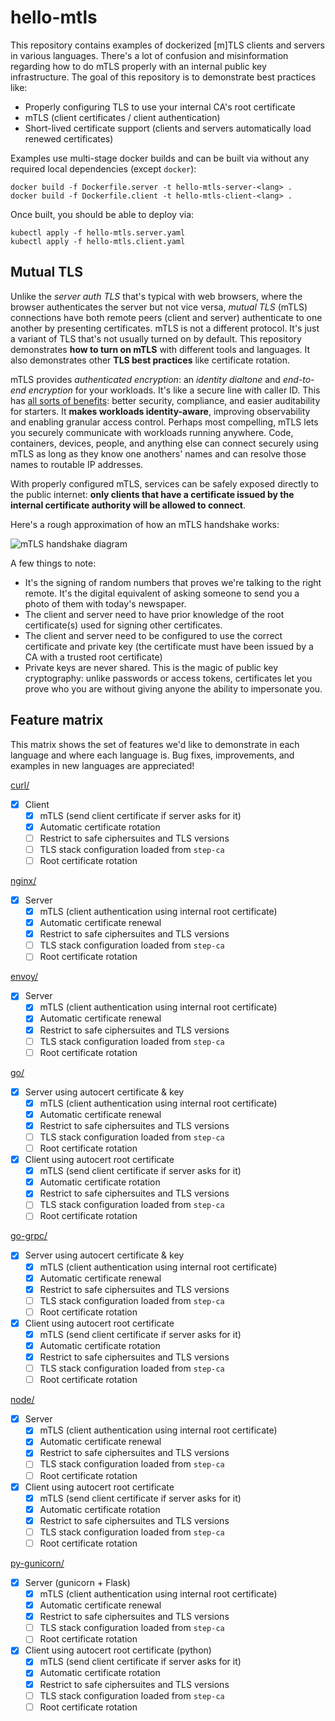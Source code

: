 # hello-mtls

This repository contains examples of dockerized [m]TLS clients and servers in
various languages. There's a lot of confusion and misinformation regarding how
to do mTLS properly with an internal public key infrastructure. The goal of
this repository is to demonstrate best practices like:

  * Properly configuring TLS to use your internal CA's root certificate
  * mTLS (client certificates / client authentication)
  * Short-lived certificate support (clients and servers automatically load
    renewed certificates)

Examples use multi-stage docker builds and can be built via without any
required local dependencies (except `docker`):

```
docker build -f Dockerfile.server -t hello-mtls-server-<lang> .
docker build -f Dockerfile.client -t hello-mtls-client-<lang> .
```

Once built, you should be able to deploy via:

```
kubectl apply -f hello-mtls.server.yaml
kubectl apply -f hello-mtls.client.yaml
```

## Mutual TLS

Unlike the _server auth TLS_ that's typical with web browsers, where the browser authenticates the server but not vice versa, _mutual TLS_ (mTLS) connections have both remote peers (client and server) authenticate to one another by presenting certificates. mTLS is not a different protocol. It's just a variant of TLS that's not usually turned on by default. This repository demonstrates **how to turn on mTLS** with different tools and languages. It also demonstrates other **TLS best practices** like certificate rotation.

mTLS provides _authenticated encryption_: an _identity dialtone_ and _end-to-end encryption_ for your workloads. It's like a secure line with caller ID. This has [all sorts of benefits](https://smallstep.com/blog/use-tls.html): better security, compliance, and easier auditability for starters. It **makes workloads identity-aware**, improving observability and enabling granular access control. Perhaps most compelling, mTLS lets you securely communicate with workloads running anywhere. Code, containers, devices, people, and anything else can connect securely using mTLS as long as they know one anothers' names and can resolve those names to routable IP addresses.

With properly configured mTLS, services can be safely exposed directly to the public internet: **only clients that have a certificate issued by the internal certificate authority will be allowed to connect**.

Here's a rough approximation of how an mTLS handshake works:

![mTLS handshake diagram](https://raw.githubusercontent.com/smallstep/certificates/autocert/autocert/mtls-handshake.png)

A few things to note:

 * It's the signing of random numbers that proves we're talking to the right remote. It's the digital equivalent of asking someone to send you a photo of them with today's newspaper.
 * The client and server need to have prior knowledge of the root certificate(s) used for signing other certificates.
 * The client and server need to be configured to use the correct certificate and private key (the certificate must have been issued by a CA with a trusted root certificate)
 * Private keys are never shared. This is the magic of public key cryptography: unlike passwords or access tokens, certificates let you prove who you are without giving anyone the ability to impersonate you.

## Feature matrix

This matrix shows the set of features we'd like to demonstrate in each language
and where each language is. Bug fixes, improvements, and examples in new
languages are appreciated!

[curl/](curl/)
- [X] Client
  - [X] mTLS (send client certificate if server asks for it)
  - [X] Automatic certificate rotation
  - [ ] Restrict to safe ciphersuites and TLS versions
  - [ ] TLS stack configuration loaded from `step-ca`
  - [ ] Root certificate rotation

[nginx/](nginx/)
- [X] Server
  - [X] mTLS (client authentication using internal root certificate)
  - [X] Automatic certificate renewal
  - [X] Restrict to safe ciphersuites and TLS versions
  - [ ] TLS stack configuration loaded from `step-ca`
  - [ ] Root certificate rotation

[envoy/](envoy/)
- [X] Server
  - [X] mTLS (client authentication using internal root certificate)
  - [X] Automatic certificate renewal
  - [X] Restrict to safe ciphersuites and TLS versions
  - [ ] TLS stack configuration loaded from `step-ca`
  - [ ] Root certificate rotation

[go/](go/)
- [X] Server using autocert certificate & key
  - [X] mTLS (client authentication using internal root certificate)
  - [X] Automatic certificate renewal
  - [X] Restrict to safe ciphersuites and TLS versions
  - [ ] TLS stack configuration loaded from `step-ca`
  - [ ] Root certificate rotation
- [X] Client using autocert root certificate
  - [X] mTLS (send client certificate if server asks for it)
  - [X] Automatic certificate rotation
  - [X] Restrict to safe ciphersuites and TLS versions
  - [ ] TLS stack configuration loaded from `step-ca`
  - [ ] Root certificate rotation

[go-grpc/](go-grpc/)
- [X] Server using autocert certificate & key
  - [X] mTLS (client authentication using internal root certificate)
  - [X] Automatic certificate renewal
  - [X] Restrict to safe ciphersuites and TLS versions
  - [ ] TLS stack configuration loaded from `step-ca`
  - [ ] Root certificate rotation
- [X] Client using autocert root certificate
  - [X] mTLS (send client certificate if server asks for it)
  - [X] Automatic certificate rotation
  - [X] Restrict to safe ciphersuites and TLS versions
  - [ ] TLS stack configuration loaded from `step-ca`
  - [ ] Root certificate rotation

[node/](node/)
- [X] Server
  - [X] mTLS (client authentication using internal root certificate)
  - [X] Automatic certificate renewal
  - [X] Restrict to safe ciphersuites and TLS versions
  - [ ] TLS stack configuration loaded from `step-ca`
  - [ ] Root certificate rotation
- [X] Client using autocert root certificate
  - [X] mTLS (send client certificate if server asks for it)
  - [X] Automatic certificate rotation
  - [X] Restrict to safe ciphersuites and TLS versions
  - [ ] TLS stack configuration loaded from `step-ca`
  - [ ] Root certificate rotation

[py-gunicorn/](py-gunicorn/)
- [X] Server (gunicorn + Flask)
  - [X] mTLS (client authentication using internal root certificate)
  - [X] Automatic certificate renewal
  - [X] Restrict to safe ciphersuites and TLS versions
  - [ ] TLS stack configuration loaded from `step-ca`
  - [ ] Root certificate rotation
- [X] Client using autocert root certificate (python)
  - [X] mTLS (send client certificate if server asks for it)
  - [X] Automatic certificate rotation
  - [X] Restrict to safe ciphersuites and TLS versions
  - [ ] TLS stack configuration loaded from `step-ca`
  - [ ] Root certificate rotation

